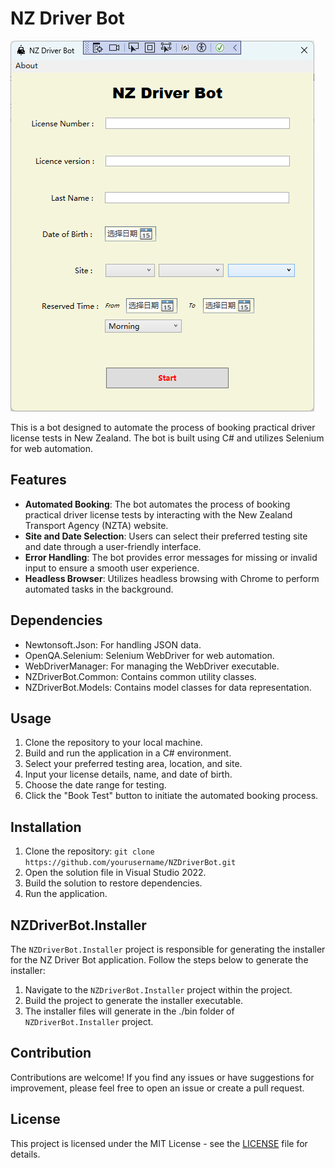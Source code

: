 # NZ Driver Bot

![NZ Driver Bot Demo](demo.png)

This is a bot designed to automate the process of booking practical driver license tests in New Zealand. The bot is built using C# and utilizes Selenium for web automation.

## Features

- **Automated Booking**: The bot automates the process of booking practical driver license tests by interacting with the New Zealand Transport Agency (NZTA) website.
- **Site and Date Selection**: Users can select their preferred testing site and date through a user-friendly interface.
- **Error Handling**: The bot provides error messages for missing or invalid input to ensure a smooth user experience.
- **Headless Browser**: Utilizes headless browsing with Chrome to perform automated tasks in the background.

## Dependencies

- Newtonsoft.Json: For handling JSON data.
- OpenQA.Selenium: Selenium WebDriver for web automation.
- WebDriverManager: For managing the WebDriver executable.
- NZDriverBot.Common: Contains common utility classes.
- NZDriverBot.Models: Contains model classes for data representation.

## Usage

1. Clone the repository to your local machine.
2. Build and run the application in a C# environment.
3. Select your preferred testing area, location, and site.
4. Input your license details, name, and date of birth.
5. Choose the date range for testing.
6. Click the "Book Test" button to initiate the automated booking process.

## Installation

1. Clone the repository:
`git clone https://github.com/yourusername/NZDriverBot.git`
2. Open the solution file in Visual Studio 2022.
3. Build the solution to restore dependencies.
4. Run the application.

## NZDriverBot.Installer

The `NZDriverBot.Installer` project is responsible for generating the installer for the NZ Driver Bot application. Follow the steps below to generate the installer:

1. Navigate to the `NZDriverBot.Installer` project within the project.
3. Build the project to generate the installer executable.
4. The installer files will generate in the ./bin folder of `NZDriverBot.Installer` project.

## Contribution

Contributions are welcome! If you find any issues or have suggestions for improvement, please feel free to open an issue or create a pull request.

## License

This project is licensed under the MIT License - see the [LICENSE](LICENSE) file for details.
